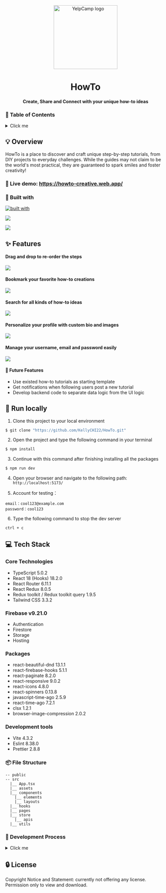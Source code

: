 <div align="center">
  <img width="200" src="public/logo_wbg.png" alt="YelpCamp logo">

# HowTo

#### Create, Share and Connect with your unique how-to ideas

</div>

### 📜 Table of Contents

<details>
<summary>Click me</summary>

- [HowTo](#howto) - [Create, Share and Connect with your unique how-to ideas](#create-share-and-connect-with-your-unique-how-to-ideas)
  - [📜 Table of Contents](#-table-of-contents)
  - [💡 Overview](#-overview)
    - [👀 Live demo: https://howto-creative.web.app/](#-live-demo-httpshowto-creativewebapp)
    - [🧩 Built with](#-built-with)
  - [✨ Features](#-features)
    - [Drag and drop to re-order the steps](#drag-and-drop-to-re-order-the-steps)
    - [Bookmark your favorite how-to creations](#bookmark-your-favorite-how-to-creations)
    - [Search for all kinds of how-to ideas](#search-for-all-kinds-of-how-to-ideas)
    - [Personalize your profile with custom bio and images](#personalize-your-profile-with-custom-bio-and-images)
    - [Manage your username, email and password easily](#manage-your-username-email-and-password-easily)
    - [🤔 Future Features](#-future-features)
  - [🚀 Run locally](#-run-locally)
  - [💻 Tech Stack](#-tech-stack)
    - [Core Technologies](#core-technologies)
    - [Firebase v9.21.0](#firebase-v9210)
    - [Packages](#packages)
    - [Development tools](#development-tools)
    - [📦 File Structure](#-file-structure)
    - [🤯 Development Process](#-development-process)
      - [Design file](#design-file)
      - [User flow](#user-flow)
      - [Sitemap draft](#sitemap-draft)
  - [🔒 License](#-license)

</details>

## 💡 Overview

HowTo is a place to discover and craft unique step-by-step tutorials, from DIY projects to everyday challenges. While the guides may not claim to be the world's most practical, they are guaranteed to spark smiles and foster creativity!

### 👀 Live demo: https://howto-creative.web.app/

### 🧩 Built with

[![built with](https://skillicons.dev/icons?i=figma,ts,react,redux,tailwind,firebase,vite)](https://skillicons.dev)

![](public/screenshots/Screenshot_1.jpg)

![](public/screenshots/mobile-preview.png)

## ✨ Features

#### Drag and drop to re-order the steps

![](public/screenshots/howto_demo_1.gif)

#### Bookmark your favorite how-to creations

![](public/screenshots/howto_demo_2.gif)

#### Search for all kinds of how-to ideas

![](public/screenshots/howto_demo_5.gif)

#### Personalize your profile with custom bio and images

![](public/screenshots/howto_demo_3.gif)

#### Manage your username, email and password easily

![](public/screenshots/howto_demo_4.gif)

#### 🤔 Future Features

- Use existed how-to tutorials as starting template
- Get notifications when following users post a new tutorial
- Develop backend code to separate data logic from the UI logic

## 🚀 Run locally

1. Clone this project to your local environment

```bash
$ git clone "https://github.com/KellyCHI22/HowTo.git"
```

2. Open the project and type the following command in your terminal

```bash
$ npm install
```

3. Continue with this command after finishing installing all the packages

```bash
$ npm run dev
```

4. Open your browser and navigate to the following path: `http://localhost:5173/`

5. Account for testing：

```
email：cool123@example.com
password：cool123
```

6. Type the following command to stop the dev server

```bash
ctrl + c
```

## 💻 Tech Stack

### Core Technologies

- TypeScript 5.0.2
- React 18 (Hooks) 18.2.0
- React Router 6.11.1
- React Redux 8.0.5
- Redux toolkit / Redux toolkit query 1.9.5
- Tailwind CSS 3.3.2

### Firebase v9.21.0

- Authentication
- Firestore
- Storage
- Hosting

### Packages

- react-beautiful-dnd 13.1.1
- react-firebase-hooks 5.1.1
- react-paginate 8.2.0
- react-responsive 9.0.2
- react-icons 4.8.0
- react-spinners 0.13.8
- javascript-time-ago 2.5.9
- react-time-ago 7.2.1
- clsx 1.2.1
- browser-image-compression 2.0.2

### Development tools

- Vite 4.3.2
- Eslint 8.38.0
- Prettier 2.8.8

### 📦 File Structure

```
-- public
-- src
  |__ App.tsx
  |__ assets
  |__ components
    |__ elements
    |__ layouts
  |__ hooks
  |__ pages
  |__ store
    |__ apis
  |__ utils
```

### 🤯 Development Process

<details>
<summary>Click me</summary>

#### Design file

![](public/screenshots/design-figma.jpg)
![](public/screenshots/design-figma-2.jpg)

#### User flow

![](public/screenshots/user-flow.jpg)

#### Sitemap draft

![](public/screenshots/sitemap.jpg)

</details>

## 🔒 License

Copyright Notice and Statement: currently not offering any license. Permission only to view and download.
